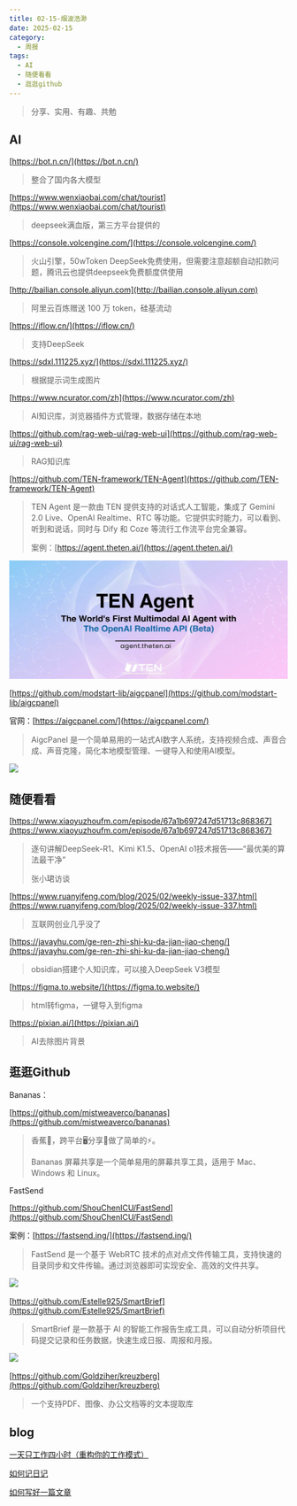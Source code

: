 ```yaml
---
title: 02-15-烟波浩渺
date: 2025-02-15
category:
  - 周报
tags:
  - AI
  - 随便看看
  - 逛逛github
---
```



> 分享、实用、有趣、共勉


## AI


[https://bot.n.cn/](https://bot.n.cn/)
>整合了国内各大模型


[https://www.wenxiaobai.com/chat/tourist](https://www.wenxiaobai.com/chat/tourist)
>deepseek满血版，第三方平台提供的


[https://console.volcengine.com/](https://console.volcengine.com/)
>火山引擎，50wToken DeepSeek免费使用，但需要注意超额自动扣款问题，腾讯云也提供deepseek免费额度供使用

[http://bailian.console.aliyun.com](http://bailian.console.aliyun.com)
>阿里云百炼赠送 100 万 token，硅基流动

[https://iflow.cn/](https://iflow.cn/)
>支持DeepSeek



[https://sdxl.111225.xyz/](https://sdxl.111225.xyz/)
>根据提示词生成图片


[https://www.ncurator.com/zh](https://www.ncurator.com/zh)
>AI知识库，浏览器插件方式管理，数据存储在本地




[https://github.com/rag-web-ui/rag-web-ui](https://github.com/rag-web-ui/rag-web-ui)
>RAG知识库


[https://github.com/TEN-framework/TEN-Agent](https://github.com/TEN-framework/TEN-Agent)
>TEN Agent 是一款由 TEN 提供支持的对话式人工智能，集成了 Gemini 2.0 Live、OpenAI Realtime、RTC 等功能。它提供实时能力，可以看到、听到和说话，同时与 Dify 和 Coze 等流行工作流平台完全兼容。
>
>案例：[https://agent.theten.ai/](https://agent.theten.ai/)

![](https://github.com/TEN-framework/docs/raw/main/assets/jpg/banner.jpg?raw=true)


[https://github.com/modstart-lib/aigcpanel](https://github.com/modstart-lib/aigcpanel)

官网：[https://aigcpanel.com/](https://aigcpanel.com/)

>AigcPanel 是一个简单易用的一站式AI数字人系统，支持视频合成、声音合成、声音克隆，简化本地模型管理、一键导入和使用AI模型。

![](https://github.com/modstart-lib/aigcpanel/raw/main/screenshots/cn/home.png)





## 随便看看

[https://www.xiaoyuzhoufm.com/episode/67a1b697247d51713c868367](https://www.xiaoyuzhoufm.com/episode/67a1b697247d51713c868367)
>逐句讲解DeepSeek-R1、Kimi K1.5、OpenAI o1技术报告——“最优美的算法最干净”
>
>张小珺访谈


[https://www.ruanyifeng.com/blog/2025/02/weekly-issue-337.html](https://www.ruanyifeng.com/blog/2025/02/weekly-issue-337.html)
>互联网创业几乎没了


[https://javayhu.com/ge-ren-zhi-shi-ku-da-jian-jiao-cheng/](https://javayhu.com/ge-ren-zhi-shi-ku-da-jian-jiao-cheng/)
>obsidian搭建个人知识库，可以接入DeepSeek V3模型


[https://figma.to.website/](https://figma.to.website/)
>html转figma，一键导入到figma

[https://pixian.ai/](https://pixian.ai/)
>AI去除图片背景





## 逛逛Github

Bananas：

[https://github.com/mistweaverco/bananas](https://github.com/mistweaverco/bananas)
>香蕉🍌，跨平台🖥️分享📡做了简单的⚡。
>
>Bananas 屏幕共享是一个简单易用的屏幕共享工具，适用于 Mac、Windows 和 Linux。


FastSend

[https://github.com/ShouChenICU/FastSend](https://github.com/ShouChenICU/FastSend)

案例：[https://fastsend.ing/](https://fastsend.ing/)
>FastSend 是一个基于 WebRTC 技术的点对点文件传输工具，支持快速的目录同步和文件传输。通过浏览器即可实现安全、高效的文件共享。

![](https://github.com/ShouChenICU/FastSend/raw/main/public/ogImg.webp)



[https://github.com/Estelle925/SmartBrief](https://github.com/Estelle925/SmartBrief)
>SmartBrief 是一款基于 AI 的智能工作报告生成工具，可以自动分析项目代码提交记录和任务数据，快速生成日报、周报和月报。

![](https://camo.githubusercontent.com/166fddda92c0d291f40441feb465d9ad9057b228436e85672778a22e92771dd3/68747470733a2f2f63646e2e6e6c61726b2e636f6d2f79757175652f302f323032342f706e672f3636313138332f313733343630313530333130302d62643361336365612d356632632d343065332d383539372d3233356463613532393931332e706e67)


[https://github.com/Goldziher/kreuzberg](https://github.com/Goldziher/kreuzberg)
>一个支持PDF、图像、办公文档等的文本提取库



## blog


[一天只工作四小时（重构你的工作模式）](https://www.icebeer.top/%e4%b8%80%e5%a4%a9%e5%8f%aa%e5%b7%a5%e4%bd%9c%e5%9b%9b%e5%b0%8f%e6%97%b6%ef%bc%88%e9%87%8d%e6%9e%84%e4%bd%a0%e7%9a%84%e5%b7%a5%e4%bd%9c%e6%a8%a1%e5%bc%8f%ef%bc%89/)


[如何记日记](https://elizen.me/posts/2020/11/%E6%97%A5%E8%AE%B0%E5%8F%AF%E4%BB%A5%E6%80%8E%E4%B9%88%E8%AE%B0/)

[如何写好一篇文章]([https://elizen.me/posts/2024/03/how-to-write-a-good-essay/](https://elizen.me/posts/2024/03/how-to-write-a-good-essay/))